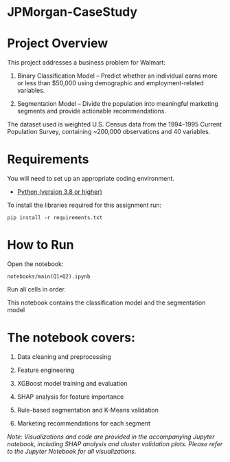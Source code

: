 # JPMorgan-CaseStudy

# Project Overview

This project addresses a business problem for Walmart:

   1. Binary Classification Model – Predict whether an individual earns more or less than $50,000 using demographic and employment-related variables.

   2. Segmentation Model – Divide the population into meaningful marketing segments and provide actionable recommendations.

The dataset used is weighted U.S. Census data from the 1994–1995 Current Population Survey, containing ~200,000 observations and 40 variables.

# Requirements 

You will need to set up an appropriate coding environment.

* [Python (version 3.8 or higher)](https://www.python.org/downloads/)

To install the libraries required for this assignment run:

    pip install -r requirements.txt

# How to Run

Open the notebook:

    notebooks/main(Q1+Q2).ipynb


Run all cells in order.

This notebook contains the classification model and the segmentation model

# The notebook covers:

 1. Data cleaning and preprocessing

 2. Feature engineering

 3. XGBoost model training and evaluation

 4. SHAP analysis for feature importance

 5. Rule-based segmentation and K-Means validation

 6. Marketing recommendations for each segment

_Note: Visualizations and code are provided in the accompanying Jupyter notebook, including SHAP analysis and cluster validation plots. Please refer to the Jupyter Notebook for all visualizations._ 